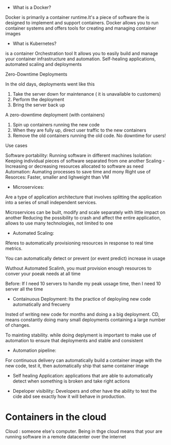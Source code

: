 


- What is a Docker?

Docker is primarily a container runtime.It's a piece of software the is designed to implement and support containers.
Docker allows you to run container systems and offers tools for creating and managing container images

- What is Kubernetes? 

is a container Orchestration tool
It allows you to easily build and manage your container infrastructure and automation.
Self-healing applications, automated scaling and deployments


Zero-Downtime Deployments

In the old days, deployments went like this

1) Take the server down for maintenance ( it is unavailable to customers)
2) Perform the deployment
3) Bring the server back up

A zero-downtime deployment (with containers)

1) Spin up containers running the new code
2) When they are fully up, direct user traffic to the new containers
3) Remove the old containers running the old code. No downtime for users!

Use cases 

Software portability: Running software in different machines
Isolation: Keeping individual pieces of software separated from one another
Scaling - Increasing or decreasing resources allocated to software as need
Automation: Aumating processes to save time and mony
Right use of Resorces: Faster, smaller and lighweight than VM

- Microservices:

Are a type of application architecture that involves splitting the application into a series of small independent services.

Microservices can be built, modify and scale separately with little impact on another
Reducing the possibility to crash and affect the entire application,
allows to use many technologies, not limited to one


- Automated Scaling:

Rferes to automatically provisioning resources in response to real time metrics.

You can automatically detect or prevent (or event predict) increase in usage

Wuthout Automated Scalinh, you must provision enough resources to conver your  poeak needs at all time

Before: If I need 10 servers to handle my peak ussage time, then I need 10 server all the time

- Containuous Deployment: Its the practice of deployiing new code automatically and frecueny

Insted of writing new code for months and doing a a big deployment. CD, means constantly doing many 
small deployments containing a large number of changes.


To mainting stability. while doing deplyment is important to make use of automation to ensure that deployments and stable  and consistent


- Automation pipeline:

For continuous delivery can automatically build a container image with the new code, test it, then automatically ship that same container image

- Self healing Application: applications that are able to automatically detect when something is broken
and take right actions


- Depeloper visibility: Developers and other have the ability to test the cide abd see exactly how it will behave in production.


# Containers in the cloud
Cloud : someone else's computer.
Being in thge cloud means that your are running software in a remote datacenter over the internet

